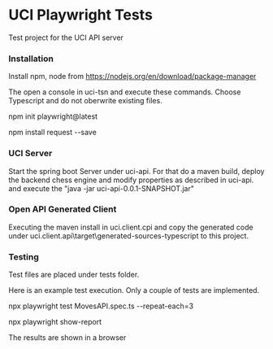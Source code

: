 # UCI Playwright Tests 

Test project for the UCI API server

### Installation

Install npm, node from https://nodejs.org/en/download/package-manager

The open a console in uci-tsn and execute these commands. Choose Typescript and do not oberwrite existing files.

npm init playwright@latest

npm install request --save

### UCI Server

Start the spring boot Server under uci-api. For that do a maven build, deploy the backend chess engine and modify properties as described in uci-api. and execute the "java -jar uci-api-0.0.1-SNAPSHOT.jar"

### Open API Generated Client 

Executing the maven install in uci.client.cpi and copy the generated code under uci.client.api\target\generated-sources-typescript to this project.

### Testing

Test files are placed under tests folder. 

Here is an example test execution. Only a couple of tests are implemented.

npx playwright test MovesAPI.spec.ts --repeat-each=3

npx playwright show-report

The results are shown in a browser

